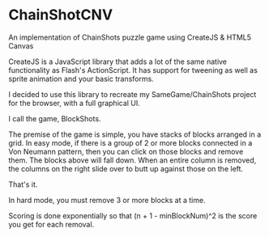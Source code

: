 ChainShotCNV
============

An implementation of ChainShots puzzle game using CreateJS & HTML5 Canvas

CreateJS is a JavaScript library that adds a lot of the same native functionality as Flash's ActionScript.  It has support for tweening as well as sprite animation and your basic transforms.

I decided to use this library to recreate my SameGame/ChainShots project for the browser, with a full graphical UI.  

I call the game, BlockShots.  

The premise of the game is simple, you have stacks of blocks arranged in a grid.  In easy mode, if there is a group of 2 or more blocks connected in a Von Neumann pattern, then you can click on those blocks and remove them.  The blocks above will fall down.  When an entire column is removed, the columns on the right slide over to butt up against those on the left.  

That's it.

In hard mode, you must remove 3 or more blocks at a time.

Scoring is done exponentially so that (n + 1 - minBlockNum)^2 is the score you get for each removal.
